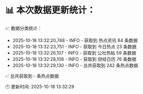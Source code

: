 📊 本次数据更新统计：
==========================

📈 数据分类统计：
- 2025-10-18 13:32:20,748 - INFO - 获取到 热点资讯 84 条数据
- 2025-10-18 13:32:23,751 - INFO - 获取到 今日热点 23 条数据
- 2025-10-18 13:32:26,107 - INFO - 获取到 公社热帖 59 条数据
- 2025-10-18 13:32:28,108 - INFO - 获取到 财经日历 76 条数据
- 2025-10-18 13:32:29,130 - INFO - 总共获取到 242 条热点数据

✅ 总共获取到 - 条热点数据

🕐 更新时间: 2025-10-18 13:32:29
